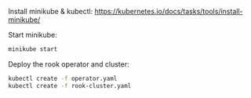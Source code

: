 
Install minikube & kubectl: https://kubernetes.io/docs/tasks/tools/install-minikube/

Start minikube:

```bash
minikube start
```

Deploy the rook operator and cluster:
```bash
kubectl create -f operator.yaml
kubectl create -f rook-cluster.yaml
```